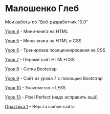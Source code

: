 

# Малошенко Глеб
Мои работы по "Веб-разработчик 10.0"

[Урок 4](https://wont1k.github.io/Lesson_4/ "4 Урок") - Мини-книга на HTML

[Урок 5](https://wont1k.github.io/Lesson_5/ "5 Урок") - Мини-книга на HTML и CSS

[Урок 6](https://wont1k.github.io/Lesson_6/ "6 Урок") - Тренировка позиционирования на CSS

[Урок 7](https://wont1k.github.io/Lesson_7/ "7 Урок") - Первый сайт HTML+CSS

[Урок 8](https://wont1k.github.io/Lesson_8/ "8 Урок") - Сетка Bootstrap

[Урок 9](https://wont1k.github.io/Lesson_9/ "9 Урок") - Сайт из урока 7 с помощью Bootstrap

[Урок 10](https://wont1k.github.io/Lesson_10/ "10 Урок") - Знакомство с LESS

[Урок 13](https://wont1k.github.io/Lesson_13/ "13 Урок") - Pixel Perfect (надо исправить ещё)

[Практика 1](https://wont1k.github.io/practic_1/ "1 Практика") - Вёрста шапки сайта

